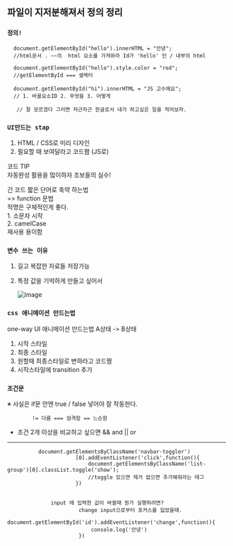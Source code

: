 ## 파일이 지저분해져서 정의 정리


### `정의!`
      document.getElementById("hello").innerHTML = "안녕";      
      //html문서 . ~~의  html 요소를 가져와라 Id가 'hello' 인 / 내부의 html
      
      document.getElementById("hello").style.color = "red";      
      //getElementById === 셀렉터
      
      document.getElementById("hi").innerHTML = "JS 고수에요";      
      // 1. 바꿀요소ID 2. 무엇을 3. 어떻게
      
       // 잘 모르겠다 그러면 차근차근 한글로서 내가 하고싶은 일을 적어보자.


###  `UI만드는 stap` <br>
  1. HTML / CSS로 미리 디자인 <br>
  2. 필요할 때 보여달라고 코드짬 (JS로)  <br>

  코드 TIP  <br>
  자동완성 활용을 많이하자 초보들의 실수! <br>

  긴 코드 짧은 단어로 축약 하는법 <br>
  => function 문법 <br> 
      작명은 구체적인게 좋다. <br>
      1. 소문자 시작 <br>
      2. camelCase <br>
  재사용 용이함

### `변수 쓰는 이유` <br>

1. 길고 복잡한 자료들 저장가능
2. 특정 값을 기억하게 만들고 싶어서

      ![image](https://user-images.githubusercontent.com/110442250/210219692-b51b4fef-5f9f-42fd-bb09-da9a5fe2eb44.png)



###  `css 애니메이션 만드는법` <br>
  one-way UI  애니메이션 만드는법  A상태 -> B상태 <br>

  1. 시작 스타일 <br>
  2. 최종 스타일 <br>
  3. 원할때 최종스타일로 변하라고 코드짬 <br>
  4. 시작스타일에 transition 추가 <br>

### `조건문`

  ※ 사실은 if문 안엔 true / false 넣어야 잘 작동한다.
            
            != 다름 === 엄격함 == 느슨함
- 조건 2개 이상을 비교하고 싶으면 && and || or


      
<hr>
      
              document.getElementsByClassName('navbar-toggler')
                          [0].addEventListener('click',function(){
                              document.getElementsByClassName('list-group')[0].classList.toggle('show');  
                              //toggle 있으면 제거 없으면 추가해줘라는 태그
                          })
                          
                          
                  input 에 입력한 값이 바뀔때 뭔가 실행하려면? 
                           change input으로부터 포커스를 잃었을때.
                          document.getElementById('id').addEventListener('change',function(){ 
                               console.log('안녕')
                           })
